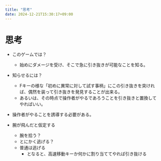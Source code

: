 ```yaml
---
title: "思考"
date: 2024-12-21T15:30:17+09:00
---
```

# 思考
- このゲームでは？
	- 始めにダメージを受け、そこで急に引き抜きが可能なことを知る。
- 知らせるには？
	- Fキーの様な「初めに異常に対して試す事柄」にこの引き抜きを突ければ、偶然を装って引き抜きを発見することが出来る。
	- あるいは、その時点で操作者がやるであろうことを引き抜きと置換してやればいい。

- 操作者がやることを誘導する必要がある。

- 腕が飛んだと仮定する
	- 腕を拾う？
	- とにかく逃げる？
	- 普通は逃げる
		- となると、高速移動キーか何かに割り当ててやれば引き抜ける
